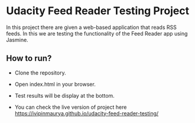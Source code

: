 # Udacity Feed Reader Testing Project

In this project there are given a web-based application that reads RSS feeds. In this we are testing the functionality of the Feed Reader app using Jasmine.

## How to run?

* Clone the repository.
* Open index.html in your browser.
* Test results will be display at the bottom.

* You can check the live version of project here https://ivipinmaurya.github.io/udacity-feed-reader-testing/
